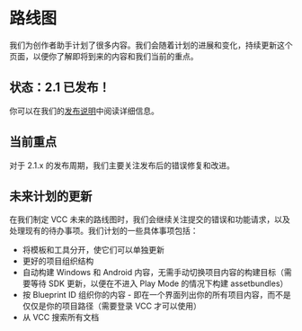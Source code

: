 # 路线图

我们为创作者助手计划了很多内容。我们会随着计划的进展和变化，持续更新这个页面，以便你了解即将到来的内容和我们当前的重点。

## 状态：2.1 已发布！
你可以在我们的[发布说明](https://vcc.docs.vrchat.com/news/release-2.1.0)中阅读详细信息。

## 当前重点

对于 2.1.x 的发布周期，我们主要关注发布后的错误修复和改进。

## 未来计划的更新

在我们制定 VCC 未来的路线图时，我们会继续关注提交的错误和功能请求，以及处理现有的待办事项。我们计划的一些具体事项包括：

- 将模板和工具分开，使它们可以单独更新
- 更好的项目组织结构
- 自动构建 Windows 和 Android 内容，无需手动切换项目内容的构建目标（需要等待 SDK 更新，以便在不进入 Play Mode 的情况下构建 assetbundles）
- 按 Blueprint ID 组织你的内容 - 即在一个界面列出你的所有项目内容，而不是仅仅是你的项目路径（需要登录 VCC 才可以使用）
- 从 VCC 搜索所有文档